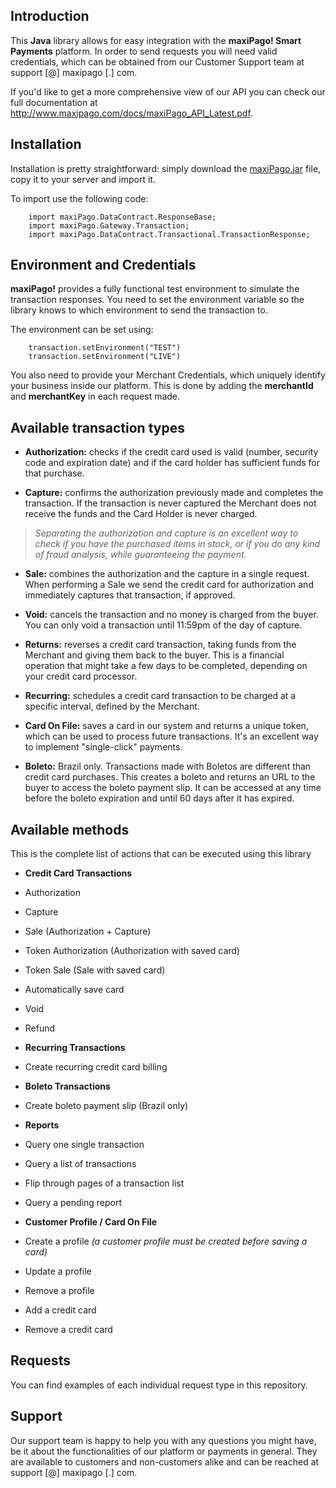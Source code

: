 ## Introduction ##

This **Java** library allows for easy integration with the **maxiPago! Smart Payments** platform. In order to send requests you will need valid credentials, which can be obtained from our Customer Support team at support [@] maxipago [.] com.

If you'd like to get a more comprehensive view of our API you can check our full documentation at <http://www.maxipago.com/docs/maxiPago_API_Latest.pdf>.

 
## Installation ##

Installation is pretty straightforward: simply download the [maxiPago.jar](http://www.maxipago.com/docs/maxiPago.jar.zip) file, copy it to your server and import it.

To import use the following code:

		import maxiPago.DataContract.ResponseBase;
		import maxiPago.Gateway.Transaction; 
		import maxiPago.DataContract.Transactional.TransactionResponse;


## Environment and Credentials ##

**maxiPago!** provides a fully functional test environment to simulate the transaction responses. You need to set the environment variable so the library knows to which environment to send the transaction to.

The environment can be set using:

		transaction.setEnvironment("TEST")
		transaction.setEnvironment("LIVE") 

You also need to provide your Merchant Credentials, which uniquely identify your business inside our platform. This is done by adding the **merchantId** and **merchantKey** in each request made.


## Available transaction types ##

* **Authorization:** checks if the credit card used is valid (number, security code and expiration date) and if the card holder has sufficient funds for that purchase.

* **Capture:** confirms the authorization previously made and completes the transaction. If the transaction is never captured the Merchant does not receive the funds and the Card Holder is never charged.

>*Separating the authorization and capture is an excellent way to check if you have the purchased items in stock, or if you do any kind of fraud analysis, while guaranteeing the payment.*

* **Sale:** combines the authorization and the capture in a single request. When performing a Sale we send the credit card for authorization and immediately captures that transaction, if approved.

* **Void:** cancels the transaction and no money is charged from the buyer. You can only void a transaction until 11:59pm of the day of capture.

* **Returns:** reverses a credit card transaction, taking funds from the Merchant and giving them back to the buyer. This is a financial operation that might take a few days to be completed, depending on your credit card processor.

* **Recurring:** schedules a credit card transaction to be charged at a specific interval, defined by the Merchant.

* **Card On File:** saves a card in our system and returns a unique token, which can be used to process future transactions. It's an excellent way to implement "single-click" payments.

* **Boleto:** Brazil only. Transactions made with Boletos are different than credit card purchases. This creates a boleto and returns an URL to the buyer to access the boleto payment slip. It can be accessed at any time before the boleto expiration and until 60 days after it has expired.


## Available methods ##

This is the complete list of actions that can be executed using this library

* **Credit Card Transactions**
 * Authorization
 * Capture
 * Sale (Authorization + Capture)
 * Token Authorization (Authorization with saved card) 
 * Token Sale (Sale with saved card)
 * Automatically save card 
 * Void
 * Refund
 
 
* **Recurring Transactions**
 * Create recurring credit card billing 
 
 
* **Boleto Transactions**
 * Create boleto payment slip (Brazil only)


* **Reports**
 * Query one single transaction 
 * Query a list of transactions 
 * Flip through pages of a transaction list 
 * Query a pending report 


* **Customer Profile / Card On File**
 * Create a profile *(a customer profile must be created before saving a card)*
 * Update a profile 
 * Remove a profile 
 * Add a credit card
 * Remove a credit card

## Requests ##

You can find examples of each individual request type in this repository.


## Support ##

Our support team is happy to help you with any questions you might have, be it about the functionalities of our platform or payments in general. They are available to customers and non-customers alike and can be reached at support [@] maxipago [.] com.